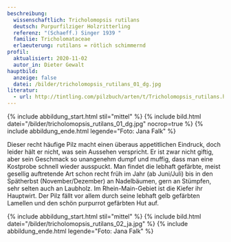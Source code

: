 ```yaml
---
beschreibung:
  wissenschaftlich: Tricholomopsis rutilans
  deutsch: Purpurfilziger Holzritterling
  referenz: "(Schaeff.) Singer 1939 "
  familie: Tricholomataceae
  erlaeuterung: rutilans = rötlich schimmernd
profil:
  aktualisiert: 2020-11-02
  autor_in: Dieter Gewalt
hauptbild:
  anzeige: false
  datei: /bilder/tricholomopsis_rutilans_01_dg.jpg
literatur:
  - url: http://tintling.com/pilzbuch/arten/t/Tricholomopsis_rutilans.html
---
```

{% include abbildung_start.html stil="mittel" %}
{% include bild.html datei="/bilder/tricholomopsis_rutilans_01_dg.jpg" nocrop=true %}
{% include abbildung_ende.html legende="Foto: Jana Falk" %}

Dieser recht häufige Pilz macht einen überaus appetitlichen Eindruck, doch leider hält er nicht, was sein Aussehen verspricht. Er ist zwar nicht giftig, aber sein Geschmack so unangenehm dumpf und muffig, dass man eine Kostprobe schnell wieder ausspuckt. Man findet die lebhaft gefärbte, meist gesellig auftretende Art schon recht früh im Jahr (ab Juni/Juli) bis in den Spätherbst (November/Dezember) an Nadelbäumen, gern an Stümpfen, sehr selten auch an Laubholz. Im Rhein-Main-Gebiet ist die Kiefer ihr Hauptwirt. Der Pilz fällt vor allem durch seine lebhaft gelb gefärbten Lamellen und den schön purpurrot gefärbten Hut auf.

{% include abbildung_start.html stil="mittel" %}
{% include bild.html datei="/bilder/tricholomopsis_rutilans_02_ja.jpg" %}
{% include abbildung_ende.html legende="Foto: Jana Falk" %}